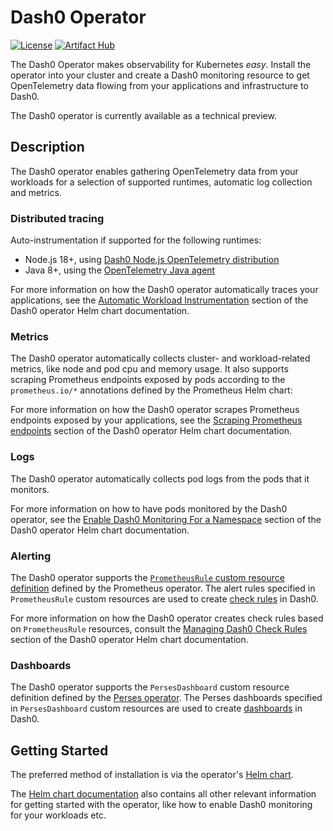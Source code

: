 # Dash0 Operator

[![License](https://img.shields.io/badge/License-Apache%202.0-blue.svg)](https://opensource.org/licenses/Apache-2.0)
[![Artifact Hub](https://img.shields.io/endpoint?url=https://artifacthub.io/badge/repository/dash0-operator)](https://artifacthub.io/packages/search?repo=dash0-operator)

The Dash0 Operator makes observability for Kubernetes _easy_.
Install the operator into your cluster and create a Dash0 monitoring resource to get OpenTelemetry data flowing from your applications and
infrastructure to Dash0.

The Dash0 operator is currently available as a technical preview.

## Description

The Dash0 operator enables gathering OpenTelemetry data from your workloads for a selection of supported
runtimes, automatic log collection and metrics.

### Distributed tracing

Auto-instrumentation if supported for the following runtimes:

* Node.js 18+, using [Dash0 Node.js OpenTelemetry distribution](https://github.com/dash0hq/opentelemetry-js-distribution)
* Java 8+, using the [OpenTelemetry Java agent](https://github.com/open-telemetry/opentelemetry-java-instrumentation)

For more information on how the Dash0 operator automatically traces your applications, see the [Automatic Workload Instrumentation](https://artifacthub.io/packages/helm/dash0-operator/dash0-operator#automatic-workload-instrumentation) section of the Dash0 operator Helm chart documentation.

### Metrics

The Dash0 operator automatically collects cluster- and workload-related metrics, like node and pod cpu and memory usage.
It also supports scraping Prometheus endpoints exposed by pods according to the `prometheus.io/*` annotations defined by the Prometheus Helm chart:

For more information on how the Dash0 operator scrapes Prometheus endpoints exposed by your applications, see the [Scraping Prometheus endpoints](https://artifacthub.io/packages/helm/dash0-operator/dash0-operator#scraping-prometheus-endpoints) section of the Dash0 operator Helm chart documentation.

### Logs

The Dash0 operator automatically collects pod logs from the pods that it monitors.

For more information on how to have pods monitored by the Dash0 operator, see the [Enable Dash0 Monitoring For a Namespace](https://artifacthub.io/packages/helm/dash0-operator/dash0-operator#enable-dash0-monitoring-for-a-namespace) section of the Dash0 operator Helm chart documentation.

### Alerting

The Dash0 operator supports the [`PrometheusRule` custom resource definition](https://github.com/prometheus-operator/prometheus-operator/blob/main/Documentation/api.md#monitoring.coreos.com/v1.PrometheusRule) defined by the Prometheus operator.
The alert rules specified in `PrometheusRule` custom resources are used to create [check rules](https://www.dash0.com/documentation/dash0/alerting/check-rules) in Dash0.

For more information on how the Dash0 operator creates check rules based on `PrometheusRule` resources, consult the [Managing Dash0 Check Rules](https://artifacthub.io/packages/helm/dash0-operator/dash0-operator#managing-dash0-check-rules) section of the Dash0 operator Helm chart documentation.

### Dashboards

The Dash0 operator supports the `PersesDashboard` custom resource definition defined by the [Perses operator](https://github.com/perses/perses-operator).
The Perses dashboards specified in `PersesDashboard` custom resources are used to create [dashboards](https://www.dash0.com/documentation/dash0/dashboards) in Dash0.

## Getting Started

The preferred method of installation is via the operator's
[Helm chart](https://github.com/dash0hq/dash0-operator/blob/main/helm-chart/dash0-operator/README.md).

The [Helm chart documentation](https://github.com/dash0hq/dash0-operator/blob/main/helm-chart/dash0-operator/README.md)
also contains all other relevant information for getting started with the operator, like how to enable Dash0 monitoring
for your workloads etc.
